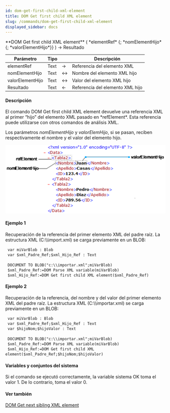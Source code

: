 ```yaml
---
id: dom-get-first-child-xml-element
title: DOM Get first child XML element
slug: /commands/dom-get-first-child-xml-element
displayed_sidebar: docs
---
```


<!--REF #_command_.DOM Get first child XML element.Syntax-->**DOM Get first child XML element** ( *elementRef* {; *nomElementHijo* {; *valorElementHijo*}} ) -> Resultado<!-- END REF-->
<!--REF #_command_.DOM Get first child XML element.Params-->
| Parámetro | Tipo |  | Descripción |
| --- | --- | --- | --- |
| elementRef | Text | &srarr; | Referencia del elemento XML |
| nomElementHijo | Text | &harr; | Nombre del elemento XML hijo |
| valorElementHijo | Text | &harr; | Valor del elemento XML hijo |
| Resultado | Text | &larr; | Referencia del elemento XML hijo |

<!-- END REF-->

#### Descripción 

<!--REF #_command_.DOM Get first child XML element.Summary-->El comando DOM Get first child XML element devuelve una referencia XML al primer “hijo” del elemento XML pasado en *refElement*.<!-- END REF--> Esta referencia puede utilizarse con otros comandos de análisis XML. 

Los parámetros *nomElementHijo* y *valorElemHijo*, si se pasan, reciben respectivamente el nombre y el valor del elemento hijo.  

![](../assets/en/commands/pict39972.es.png)

#### Ejemplo 1 

Recuperación de la referencia del primer elemento XML del padre raíz. La estructura XML (C:\\\\import.xml) se carga previamente en un BLOB: 

```4d
 var miVarBlob : Blob
 var $xml_Padre_Ref;$xml_Hijo_Ref : Text
 
 DOCUMENT TO BLOB("c:\\importar.xml";miVarBlob)
 $xml_Padre_Ref:=DOM Parse XML variable(miVarBlob)
 $xml_Hijo_Ref:=DOM Get first child XML element($xml_Padre_Ref)
```

#### Ejemplo 2 

Recuperación de la referencia, del nombre y del valor del primer elemento XML del padre raíz. La estructura XML (C:\\\\importar.xml) se carga previamente en un BLOB: 

```4d
 var miVarBlob : Blob
 var $xml_Padre_Ref;$xml_Hijo_Ref : Text
 var $hijoNom;$hijoValor : Text
 
 DOCUMENT TO BLOB("c:\\importar.xml";miVarBlob)
 $xml_Padre_Ref:=DOM Parse XML variable(miVarBlob)
 $xml_Hijo_Ref:=DOM Get first child XML element($xml_Padre_Ref;$hijoNom;$hijoValor)
```

#### Variables y conjuntos del sistema 

Si el comando se ejecutó correctamente, la variable sistema OK toma el valor 1\. De lo contrario, toma el valor 0.

#### Ver también 

[DOM Get next sibling XML element](dom-get-next-sibling-xml-element.md)  